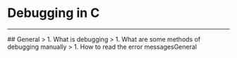 # Debugging in C
<hr>
## General
> 1. What is debugging
> 1. What are some methods of debugging manually
> 1. How to read the error messagesGeneral
